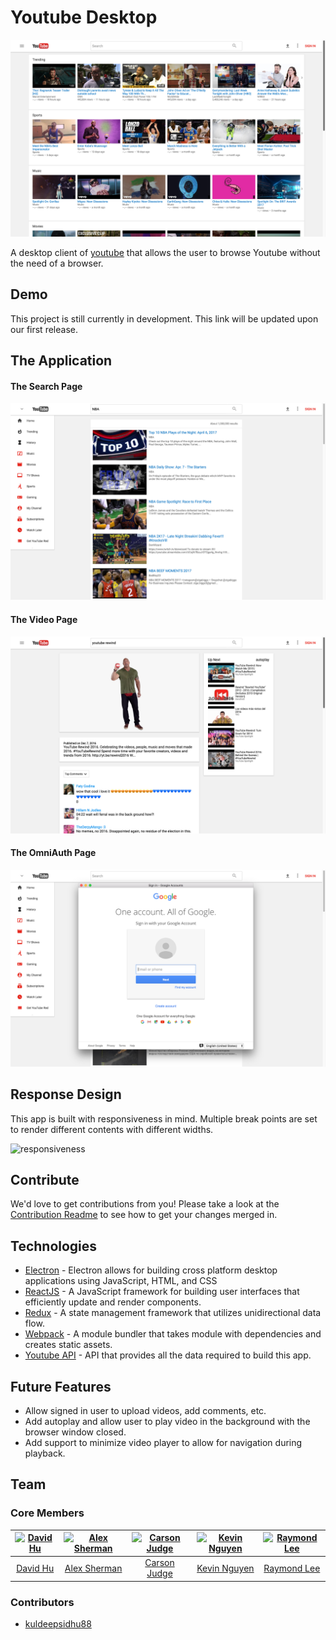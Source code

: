 # Youtube Desktop

![Home Page](/docs/images/home_page.png)

A desktop client of [youtube](https://www.youtube.com) that allows the user to browse Youtube without the need of a browser.

## Demo

This project is still currently in development. This link will be updated upon our first release.

## The Application

#### The Search Page

![Search Page](/docs/images/search_page.png)

#### The Video Page

![Video Page](/docs/images/video_page.png)

#### The OmniAuth Page

![OAuth Page](/docs/images/oauth.png)


## Response Design

This app is built with responsiveness in mind. Multiple break points are set to render different contents with different widths.

![responsiveness](/docs/images/responsive.gif)

## Contribute

We'd love to get contributions from you! Please take a look at the [Contribution Readme] to see how to get your changes merged in.

[Contribution Readme]: CONTRIBUTING.md

## Technologies

- [Electron](https://electron.atom.io/) - Electron allows for building cross platform desktop applications using JavaScript, HTML, and CSS
- [ReactJS](https://facebook.github.io/react/) - A JavaScript framework for building user interfaces that efficiently update and render components.
- [Redux](http://redux.js.org/) - A state management framework that utilizes unidirectional data flow.
- [Webpack](https://webpack.github.io/) - A module bundler that takes module with dependencies and creates static assets.
- [Youtube API](https://developers.google.com/youtube/) - API that provides all the data required to build this app.

## Future Features

- Allow signed in user to upload videos, add comments, etc.
- Add autoplay and allow user to play video in the background with the browser window closed.
- Add support to minimize video player to allow for navigation during playback.

## Team

### Core Members

[![David Hu][pic_dh]][git_dh] | [![Alex Sherman][pic_as]][git_as] | [![Carson Judge][pic_cj]][git_cj] | [![Kevin Nguyen][pic_kn]][git_kn] | [![Raymond Lee][pic_rl]][git_rl]
:------------------:|:-----------------------:|:-----------------------:|:----------------------:|:---:
[David Hu][git_dh]  | [Alex Sherman][git_as]  | [Carson Judge][git_cj]  | [Kevin Nguyen][git_kn] | [Raymond Lee][git_rl]

[pic_dh]: https://avatars2.githubusercontent.com/u/15827041?v=3&s=200
[pic_as]: https://avatars0.githubusercontent.com/u/19175984?v=3&s=200
[pic_cj]: https://avatars3.githubusercontent.com/u/22506482?v=3&s=200
[pic_kn]: https://avatars0.githubusercontent.com/u/15253174?v=3&s=200
[pic_rl]: https://avatars3.githubusercontent.com/u/20022799?v=3&s=200
[git_dh]: https://github.com/davidhu2000
[git_as]: https://github.com/asherman-ca
[git_cj]: https://github.com/cjudge1337
[git_kn]: https://github.com/nguyenkevin16
[git_rl]: https://github.com/rlee0525

### Contributors

- [kuldeepsidhu88](https://github.com/kuldeepsidhu88)
